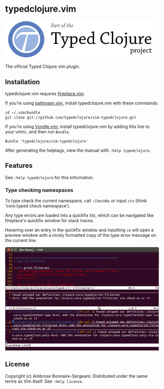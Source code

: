 # typedclojure.vim

<a href='http://typedclojure.org'><img src='images/part-of-typed-clojure-project.png'></a>

The official Typed Clojure vim plugin.

## Installation

typedclojure.vim requires [fireplace.vim](https://github.com/tpope/vim-fireplace).

If you're using [pathogen.vim](https://github.com/tpope/vim-pathogen), install typedclojure.vim
with these commands:

```
cd ~/.vim/bundle
git clone git://github.com/typedclojure/vim-typedclojure.git
```

If you're using [Vundle.vim](https://github.com/gmarik/Vundle.vim), install typedclojure.vim
by adding this line to your vimrc, and then run `Bundle`.

```
Bundle 'typedclojure/vim-typedclojure'
```

After generating the helptags, view the manual with `:help typedclojure`.

## Features

See `:help typedclojure` for this information.

### Type checking namespaces

To type check the current namespace, call `:CheckNs` or input `ctn` 
(think 'core.typed check namespace').

Any type errors are loaded into a quickfix list, which can be navigated like fireplace's
quickfix window for stack traces.

Hovering over an entry in the quickfix window and inputting `ce` will open a preview window
with a nicely formatted copy of the type error message on the current line.

<img src='images/preview-window.png'>

## License

Copyright (c) Ambrose Bonnaire-Sergeant.  Distributed under the same terms as Vim itself.
See `:help license`.

